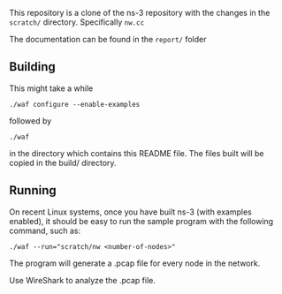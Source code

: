 This repository is a clone of the ns-3 repository with the changes in the `scratch/` directory. Specifically `nw.cc`

The documentation can be found in the `report/` folder
## Building

This might take a while

```shell
./waf configure --enable-examples
```

followed by

```shell
./waf
```

in the directory which contains this README file. The files
built will be copied in the build/ directory.

## Running 

On recent Linux systems, once you have built ns-3 (with examples
enabled), it should be easy to run the sample program with the
following command, such as:

```shell
./waf --run="scratch/nw <number-of-nodes>"
```

The program will generate a .pcap file for every node in the network.

Use WireShark to analyze the .pcap file.
